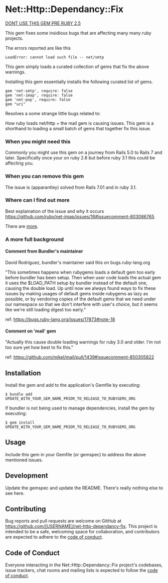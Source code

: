# Net::Http::Dependancy::Fix

[DONT USE THIS GEM PRE RUBY 2.5](https://github.com/mikel/mail/pull/1439#discussion_r797557560)

This gem fixes some insidious bugs that are affecting many many ruby projects.

The errors reported are like this
```
LoadError: cannot load such file -- net/smtp
```

This gem simply loads a curated collection of gems that fix the above warnings.

Installing this gem essentially installs the following curated list of gems.
```
gem 'net-smtp', require: false
gem 'net-imap', require: false
gem 'net-pop', require: false
gem "uri"
```

Resolves a some strange little bugs related to: 
 
How ruby loads net/http + the mail gem is causing issues.
This gem is a shorthand to loading a small batch of gems that together fix this issue.

### When you might need this

Commonly you might use this gem on a journey from Rails 5.0 to Rails 7 and later.
Specifically once your on ruby 2.6 but before ruby 3.1 this could be affecting you.

### When you can remove this gem

The issue is (apparantley) solved from Rails 7.01 and in ruby 3.1.

### Where can I find out more

Best explaination of the issue and why it occurs https://github.com/ruby/net-imap/issues/16#issuecomment-803086765.

There are [more](https://stackoverflow.com/questions/70500220/rails-7-ruby-3-1-loaderror-cannot-load-such-file-net-smtp).

### A more full background

#### Comment from Bundler's maintainer

David Rodríguez, bundler's maintainer said this on bugs.ruby-lang.org

"This sometimes happens when rubygems loads a default gem too early before bundler has been setup. Then when user code loads the actual gem it uses the $LOAD_PATH setup by bundler instead of the default one, causing the double load. Up until now we always found ways to fix these issues by making usages of default gems inside rubygems as lazy as possible, or by vendoring copies of the default gems that we need under our namespace so that we don't interfere with user's choice, but it seems like we're still loading digest too early."

ref: https://bugs.ruby-lang.org/issues/17873#note-18

#### Comment on 'mail' gem

"Actually this cause double loading warnings for ruby 3.0 and older. I'm not too sure yet how best to fix this."

ref: https://github.com/mikel/mail/pull/1439#issuecomment-850305822











## Installation


Install the gem and add to the application's Gemfile by executing:

    $ bundle add UPDATE_WITH_YOUR_GEM_NAME_PRIOR_TO_RELEASE_TO_RUBYGEMS_ORG

If bundler is not being used to manage dependencies, install the gem by executing:

    $ gem install UPDATE_WITH_YOUR_GEM_NAME_PRIOR_TO_RELEASE_TO_RUBYGEMS_ORG

## Usage

Include this gem in your Gemfile (or gemspec) to address the above mentioned issues.

## Development

Update the gemspec and update the README. There's really nothing else to see here.

## Contributing

Bug reports and pull requests are welcome on GitHub at https://github.com/[USERNAME]/net-http-dependancy-fix. This project is intended to be a safe, welcoming space for collaboration, and contributors are expected to adhere to the [code of conduct](https://github.com/[USERNAME]/net-http-dependancy-fix/blob/main/CODE_OF_CONDUCT.md).

## Code of Conduct

Everyone interacting in the Net::Http::Dependancy::Fix project's codebases, issue trackers, chat rooms and mailing lists is expected to follow the [code of conduct](https://github.com/[USERNAME]/net-http-dependancy-fix/blob/main/CODE_OF_CONDUCT.md).
